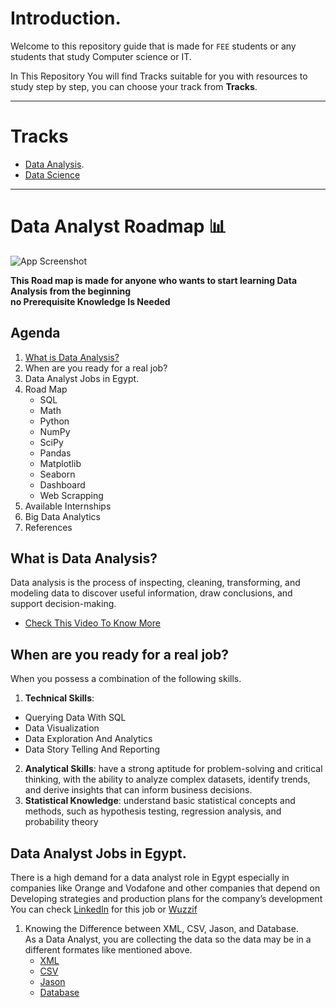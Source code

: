 # Introduction.
Welcome to this repository guide that is made for `FEE` students or any students that study Computer science or IT.

In This Repository You will find Tracks suitable for you with resources to study step by step, you can choose your track from **Tracks**.

-------------
# Tracks
- [Data Analysis](https://github.com/Animo-GD/FEE-Tracks-Guide/blob/main/README.md#data-analyst-roadmap-).
- [Data Science](https://github.com/Animo-GD/Data-Science-Roadmap?tab=readme-ov-file)
-------------

# Data Analyst Roadmap 📊
![App Screenshot](https://images.pexels.com/photos/669610/pexels-photo-669610.jpeg?auto=compress&cs=tinysrgb&w=1260&h=750&dpr=1)

**This Road map is made for anyone who wants to start learning Data Analysis from the beginning \
no Prerequisite Knowledge Is Needed** 

## Agenda
1. [What is Data Analysis?](https://github.com/Animo-GD/FEE-Tracks-Guide/blob/main/README.md#what-is-data-analysis)
2. When are you ready for a real job?
3. Data Analyst Jobs in Egypt.
4. Road Map
   - SQL
   - Math
   - Python
   - NumPy
   - SciPy
   - Pandas
   - Matplotlib
   - Seaborn
   - Dashboard
   - Web Scrapping
5. Available Internships
6. Big Data Analytics
7. References
## What is Data Analysis?
Data analysis is the process of inspecting, cleaning, transforming, and modeling data to discover useful information, draw conclusions, and support decision-making.
 - [Check This Video To Know More](https://www.youtube.com/watch?v=VykLcJ0kdB4&t=244s)
## When are you ready for a real job?
When you possess a combination of the following skills.
1. **Technical Skills**:
- Querying Data With SQL
- Data Visualization
- Data Exploration And Analytics
- Data Story Telling And Reporting
2. **Analytical Skills**:
  have a strong aptitude for problem-solving and critical thinking, with the ability to analyze complex datasets, identify trends, and derive insights that can inform business decisions.
3. **Statistical Knowledge**:
  understand basic statistical concepts and methods, such as hypothesis testing, regression analysis, and probability theory

## Data Analyst Jobs in Egypt.
There is a high demand for a data analyst role in Egypt especially in companies like Orange and Vodafone and other companies that depend on Developing strategies and production plans for the company’s development
You can check [LinkedIn](https://www.linkedin.com/jobs/search/?currentJobId=3815780472&keywords=Data%20analyst%20&origin=SWITCH_SEARCH_VERTICAL) for this job or [Wuzzif](https://wuzzuf.net/a/Data-Analyst-Jobs-in-Egypt)
1. Knowing the Difference between XML, CSV, Jason, and Database.\
   As a Data Analyst, you are collecting the data so the data may be in a different formates like mentioned above.
   - [XML](https://www.youtube.com/watch?v=3WLKXzTCWEs)
   - [CSV](https://www.youtube.com/watch?v=bKflBXozZ9c)
   - [Jason](https://www.youtube.com/watch?v=4dz4qDMwmCM)
   - [Database](https://www.youtube.com/watch?v=rQKJFlsifR8)

